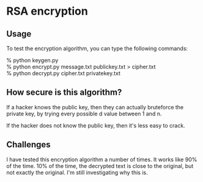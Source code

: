 # RSA encryption

## Usage
To test the encryption algorithm, you can type the following commands:

% python keygen.py\
% python encrypt.py message.txt publickey.txt > cipher.txt\
% python decrypt.py cipher.txt privatekey.txt

## How secure is this algorithm?
If a hacker knows the public key, then they can actually bruteforce the private key, by trying every possible d value between 1 and n.

If the hacker does not know the public key, then it's less easy to crack.

## Challenges
I have tested this encryption algorithm a number of times. It works like 90% of the time. 10% of the time, the decrypted text is close to the original, but not exactly the original. I'm still investigating why this is.
